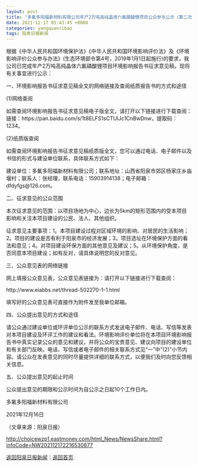 ```yaml
---
layout: post
title: "多氟多阳福新材料有限公司年产2万吨高纯晶体六氟磷酸锂项目公众参与公示（第二次）"
date: 2021-12-17 05:43:45 +0800
categories: yangquanribao
tags: 阳泉日报新闻
---
```

<p>根据《中华人民共和国环境保护法》《中华人民共和国环境影响评价法》及《环境影响评价公众参与办法》(生态环境部令第4号，2019年1月1日起施行)的要求，我公司已完成年产2万吨高纯晶体六氟磷酸锂项目环境影响报告书征求意见稿，现将有关事宜进行公示：</p>
 <p>一、环境影响报告书征求意见稿全文的网络链接及查阅纸质报告书的方式和途径</p>
 <p>(1)网络查阅</p>
 <p>如需查阅环境影响报告书征求意见稿电子版全文，请打开以下链接进行下载查阅：链接：https://pan.baidu.com/s/1t8ELFS1sCTUIJc1CnBwDnw，提取码：1234。</p>
 <p>(2)纸质版查阅</p>
 <p>如需查阅环境影响报告书征求意见稿纸质版全文，您可以通过电话、电子邮件以及书信的形式与建设单位联系，具体联系方式如下：</p>
 <p>建设单位：多氟多阳福新材料有限公司；联系地址：山西省阳泉市郊区杨家庄乡庙堰村；联系人：张经理，联系电话：15903914138；电子邮箱： dfdyfgs@126.com。</p>
 <p>二、征求意见的公众范围</p>
 <p>本次征求意见的范围：以项目场地为中心，边长为5km的矩形范围内的受本项目影响和关注本项目建设的公民、法人、其他组织。</p>
 <p>征求意见主要事项：1。本项目建设过程对区域环境的影响、对居民的生活影响；2。项目的建设是否有利于阳泉市的经济发展；3。项目选址在环境保护方面的看法和意见；4。对项目建设环保方面的其他意见及建议；5。从环境保护角度，是否同意本项目建设；如有反对，请具体说明您的反对意见。</p>
 <p>三、公众意见表的网络链接</p>
 <p>网上填报公众意见表，公众意见表链接为：请打开以下链接进行下载查阅：</p>
 <p>http://www.eiabbs.net/thread-502270-1-1.html</p>
 <p>填写好的公众意见表可直接作为附件发至我单位邮箱。</p>
 <p>四、公众提出意见的方式和途径</p>
 <p>请公众通过建设单位或环评单位公示的联系方式发送电子邮件、电话、写信等发表对本项目建设及环评工作的建议和看法。环境影响评价单位将在本项目环境影响报告书中真实记录公众的意见和建议，并将公众的宝贵意见、建议向项目的建设单位和有关部门反映。电话、写信或者电子邮件的相关联系方式见“一”中“(2)”小节内容。请公众在发表意见的同时尽量提供详细的联系方式，以便我们及时向您反馈相关信息。</p>
 <p>五、公众提出意见的起止时间</p>
 <p>公众提出意见的期限和公示时间为自公示之日起10个工作日内。</p>
 <p>多氟多阳福新材料有限公司</p>
 <p>2021年12月16日</p><p class="em_media">（文章来源：阳泉日报）</p>

<http://choicewzp1.eastmoney.com/html_News/NewsShare.html?infoCode=NW202112172216530877>

[返回阳泉日报新闻](//finews.withounder.com/category/yangquanribao.html)｜[返回首页](//finews.withounder.com/)